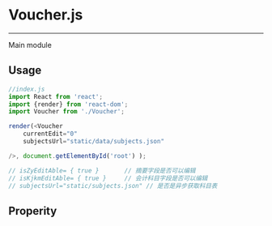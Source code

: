 # Voucher.js
----
Main module


## Usage

```javascript
//index.js
import React from 'react';
import {render} from 'react-dom';
import Voucher from './Voucher';

render(<Voucher
    currentEdit="0"
    subjectsUrl="static/data/subjects.json"

/>, document.getElementById('root') );

// isZyEditAble= { true }       // 摘要字段是否可以编辑
// isKjkmEditAble= { true }     // 会计科目字段是否可以编辑
// subjectsUrl="static/subjects.json" // 是否是异步获取科目表
```

## Properity





